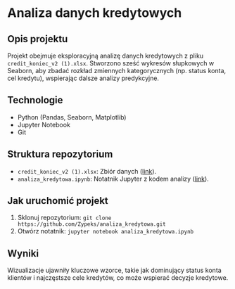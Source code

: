 # Analiza danych kredytowych

## Opis projektu
Projekt obejmuje eksploracyjną analizę danych kredytowych z pliku `credit_koniec_v2 (1).xlsx`. Stworzono sześć wykresów słupkowych w Seaborn, aby zbadać rozkład zmiennych kategorycznych (np. status konta, cel kredytu), wspierając dalsze analizy predykcyjne.

## Technologie
- Python (Pandas, Seaborn, Matplotlib)
- Jupyter Notebook
- Git

## Struktura repozytorium
- `credit_koniec_v2 (1).xlsx`: Zbiór danych ([link](./credit_koniec_v2%20(1).xlsx)).
- `analiza_kredytowa.ipynb`: Notatnik Jupyter z kodem analizy ([link](./analiza_kredytowa.ipynb)).

## Jak uruchomić projekt
1. Sklonuj repozytorium: `git clone https://github.com/Zypeks/analiza_kredytowa.git`
2. Otwórz notatnik: `jupyter notebook analiza_kredytowa.ipynb`

## Wyniki
Wizualizacje ujawniły kluczowe wzorce, takie jak dominujący status konta klientów i najczęstsze cele kredytów, co może wspierać decyzje kredytowe.
